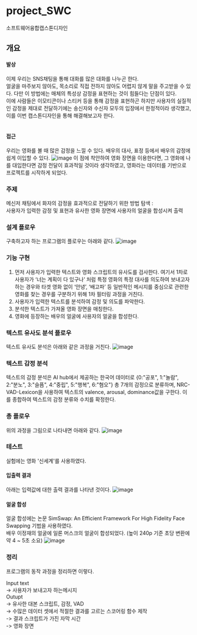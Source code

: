 # project_SWC
소프트웨어융합캡스톤디자인


## 개요
#### 발상
이제 우리는 SNS채팅을 통해 대화를 많은 대화를 나누곤 한다.  
얼굴을 마주보지 않아도, 목소리로 직접 전하지 않아도 어렵지 않게 말을 주고받을 수 있다. 다만 이 방법에는 매체의 특성상 감정을 표현하는 것이 힘들다는 단점이 있다.  
이에 사람들은 이모티콘이나 스티커 등을 통해 감정을 표현하곤 하지만 사용자의 실질적인 감정을 제대로 전달하기에는 송신자와 수신자 모두의 입장에서 한정적이라 생각했고, 이를 이번 캡스톤디자인을 통해 해결해보고자 한다.  
<br/>
#### 접근
우리는 영화를 볼 때 많은 감정을 느낄 수 있다. 배우의 대사, 표정 등에서 배우의 감정에 쉽게 이입할 수 있다.
![image](https://github.com/changbeomHa/project_SWC/assets/30552933/0b4612cf-6a34-423c-9618-218c4abd9360)
이 점에 착안하여 영화 장면을 이용한다면, 그 영화에 나를 대입한다면 감정 전달이 효과적일 것이라 생각하였고, 영화라는 데이터를 기반으로 프로젝트를 시작하게 되었다.  


### 주제
메신저 채팅에서 화자의 감정을 효과적으로 전달하기 위한 방법 탐색 :  
사용자가 입력한 감정 및 표현과 유사한 영화 장면에 사용자의 얼굴을 합성시켜 출력

### 설계 플로우
구축하고자 하는 프로그램의 플로우는 아래와 같다.
![image](https://github.com/changbeomHa/project_SWC/assets/30552933/17f97e80-600b-48d5-a091-67b4eb0accae)

### 기능 구현
1. 먼저 사용자가 입력한 텍스트와 영화 스크립트의 유사도를 검사한다. 여기서 1차로 사용자가 ‘너는 계획이 다 있구나’ 처럼 특정 영화의 특정 대사를 의도하여 보내고자 하는 경우와 타겟 영화 없이 ‘안녕’, ‘배고파’ 등 일반적인 메시지를 중심으로 관련한 영화를 찾는 경우를 구분하기 위해 1차 필터링 과정을 거친다.
2. 사용자가 입력한 텍스트를 분석하여 감정 및 의도를 파악한다.
3. 분석한 텍스트가 가져올 영화 장면을 매칭한다.
4. 영화에 등장하는 배우의 얼굴에 사용자의 얼굴을 합성한다.

### 텍스트 유사도 분석 플로우
텍스트 유사도 분석은 아래와 같은 과정을 거친다.
![image](https://github.com/changbeomHa/project_SWC/assets/30552933/aba2adf9-ba43-468c-8007-83cd0f817293)

### 텍스트 감정 분석
텍스트의 감정 분석은 AI hub에서 제공하는 한국어 데이터로 {0:"공포", 1:"놀람", 2:"분노", 3:"슬픔", 4:"중립", 5:"행복", 6:"혐오"} 총 7개의 감정으로 분류하며, NRC-VAD-Lexicon을 사용하여 텍스트의 valence, arousal, dominance값을 구한다. 이를 종합하여 텍스트의 감정 분류와 수치를 확정한다.

### 총 플로우
위의 과정을 그림으로 나타내면 아래와 같다.
![image](https://github.com/changbeomHa/project_SWC/assets/30552933/0a8dc8a3-2c02-4f9c-ad7f-c4e713b78714)

### 테스트
실험에는 영화 '신세계'를 사용하였다.  
#### 입출력 결과
아래는 입력값에 대한 출력 결과를 나타낸 것이다.
![image](https://github.com/changbeomHa/project_SWC/assets/30552933/b041b74e-ed51-492f-b90e-5dfdb3c0fd6c)

#### 얼굴 합성
얼굴 합성에는 논문 SimSwap: An Efficient Framework For High Fidelity Face Swapping 기법을 사용하였다.  
배우 이정재의 얼굴에 일론 머스크의 얼굴이 합성되었다. (높이 240p 기준 초당 변환에 약 4 ~ 5초 소요)
![image](https://github.com/changbeomHa/project_SWC/assets/30552933/97ddec1d-64e8-4819-9653-1bec5108b2ec)

### 정리
프로그램의 동작 과정을 정리하면 이렇다.  

Input text  
-> 사용자가 보내고자 하는메시지  
Outupt  
-> 유사한 대본 스크립트, 감정, VAD  
-> 수많은 데이터 셋에서 적절한 결과를 고르는 스코어링 함수 제작  
-> 결과 스크립트가 가진 자막 시간  
-> 영화 장면  





